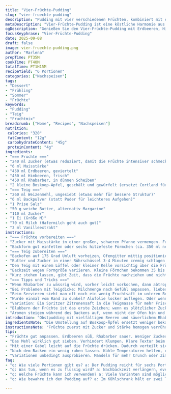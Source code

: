 ```yaml
---
title: "Vier-Früchte-Pudding"
slug: "vier-fruechte-pudding"
description: "Pudding mit vier verschiedenen Früchten, kombiniert mit einer lockeren Teigschicht. Frische Erdbeeren, Himbeeren, Rhabarber und Äpfel formen eine komplexe Mischung aus Süße, Säure und Frische. Der Teig wird mit Backpulver und Vanille aromatisiert, ergibt eine feine, leicht knusprige Oberfläche. Gesamtzubereitung dauert rund eine Stunde. Für sechs Portionen. Pflanzliche Butter lässt sich problemlos ersetzen, Milch kann durch Hafermilch ausgetauscht werden, um es vegan zu machen."
metaDescription: "Vier-Früchte-Pudding ist eine köstliche Harmonie aus frischen Früchten und einem lockeren Teig. Perfekt für alle Fruchtliebhaber, die Abwechslung suchen."
ogDescription: "Genießen Sie den Vier-Früchte-Pudding mit Erdbeeren, Himbeeren, Rhabarber und Äpfeln. Ein Genuss, der frische und süße Aromen vereint."
focusKeyphrase: "Vier-Früchte-Pudding"
date: 2025-09-08
draft: false
image: vier-fruechte-pudding.png
author: "Marlena"
prepTime: PT35M
cookTime: PT40M
totalTime: PT1H15M
recipeYield: "6 Portionen"
categories: ["Nachspeisen"]
tags:
- "Dessert"
- "Frühling"
- "Sommer"
- "Früchte"
keywords:
- "Pudding"
- "Teig"
- "Fruchtmix"
breadcrumb: ["Home", "Recipes", "Nachspeisen"]
nutrition: 
 calories: "320"
 fatContent: "12g"
 carbohydrateContent: "45g"
 proteinContent: "4g"
ingredients:
- "=== Früchte ==="
- "240 ml Zucker (etwas reduziert, damit die Früchte intensiver schmecken)"
- "6 ml Maisstärke"
- "450 ml Erdbeeren, geviertelt"
- "450 ml Himbeeren, frisch"
- "450 ml Rhabarber, in dünnen Scheiben"
- "2 kleine Boskoop-Äpfel, geschält und gewürfelt (ersetzt Cortland für mehr Säure)"
- "=== Teig ==="
- "260 ml Weizenmehl, ungesiebt (etwas mehr für bessere Struktur)"
- "6 ml Backpulver (statt Puder für leichteres Aufgehen)"
- "1 Prise Salz"
- "50 g weiche Butter, alternativ Margarine"
- "110 ml Zucker"
- "1 Ei (Größe M)"
- "70 ml Milch (Hafermilch geht auch gut)"
- "3 ml Vanilleextrakt"
instructions:
- "=== Früchte vorbereiten ==="
- "Zucker mit Maisstärke in einer großen, schweren Pfanne vermengen. Früchte zugeben, auch die Apfelstücke. Von Anfang an gut vermischen, sonst klumpt die Stärke. Langsam erhitzen, dabei ständig umrühren. Sobald die Masse blubbert und deutlich eindickt, sofort vom Herd nehmen. Die Stärke ist entscheidend, gibt dem Pudding Halt; wenn’s zu pampig wird, zu viel Stärke oder zu lange gekocht."
- "Backform gut einfetten oder sechs hitzefeste Förmchen (ca. 350 ml nettes Volumen) bereitstellen. Früchtemischung gleichmäßig verteilen. Ich lasse gerne noch etwas Zucker übrig, je nach Säure der Früchte kann das variieren."
- "=== Teig zubereiten ==="
- "Backofen auf 175 Grad Umluft vorheizen, Ofengitter mittig positionieren. Während der Ofen warm wird, Mehl, Backpulver und Salz mischen. Dabei wohl besser sieben, für gleichmäßige Textur und mehr Volumen."
- "Butter und Zucker in einer Rührschüssel 3-4 Minuten cremig schlagen. Rührt man weniger, wird der Pudding etwas schwerer. Ei einarbeiten, bis alles homogen und glänzend aussieht. Niedrige Rührgeschwindigkeit, Mehlmischung abwechselnd mit Milch und Vanille einrühren, kurz aber gründlich. Nicht zu viel rühren, sonst zäh."
- "Den Teig mit einem Löffel oder kleiner Kelle vorsichtig über die Früchte verteilen. Er darf ruhig unregelmäßig sein, das gibt Texturunterschiede und mehr Biss. Förmchen auf ein Backblech stellen, falls eine Blubberphase zum Überlaufen führt – fängt es gut auf und keine Sauerei im Ofen."
- "Backzeit wegen Formgröße variieren. Kleine Förmchen bekommen 35 bis 40 Minuten, größerer Auflauf eher 50 Minuten. Stechen mit Holzstäbchen; wenn es sauber rauskommt ohne teigige Krümel, fertig. Die obere Teigschicht sollte goldbraun sein, dabei leicht wundervolle Kruste zeigen. Duft nach Vanille und gebackener Butter, samt säuerlichen Fruchtakzenten. Leicht wackelnd am Rand, nicht zu trocken."
- "Kurz stehen lassen, gibt Zeit, dass die Früchte nachziehen und nicht mehr heiss sind, sonst läuft einem der Mund über. Ich serviere gern mit einem Klecks Crème fraîche oder etwas Schlagsahne, da kommt ein feiner Kontrast zur fruchtigen Säure."
- "=== Tipps und Tricks ==="
- "Wenn Rhabarber zu wässrig wird, vorher leicht vorkochen, dann abtropfen lassen, sonst Wasser zum Verdünnen des Puddings. Zucker je nach Fruchtzuckergehalt anpassen; Erdbeeren und Himbeeren geben schon viel Süße. Bei saisonalen Variationen z.B. Kirschen statt Himbeeren, aber dann auf die Säure achten."
- "Bei Problemen mit Teigdicke: Milchmenge nach Gefühl anpassen, lieber etwas dünner, fällt sonst schwer zu verteilen. Butter muss wirklich weich sein, keine kalten Klumpen. Backpulver immer frisch, sonst zerfällt der Teig oder wird zu dicht."
- "Beim Servieren sieht man oft noch ein wenig Fruchtsaft im unteren Bereich, nicht wegschütten, Geschmack pur. Im Kühlschrank hält sich der Pudding bis zu zwei Tage, kurz aufwärmen, dann wird der Teig nicht ganz so zäh."
- "Wurde einmal vom Rand zu dunkel? Alufolie locker auflegen. Oder wenn total zu weich, nächstes Mal Backzeit verlängern, aber nie die Temperatur erhöhen, das verbrennt nur die Oberfläche."
- "Variation: Ein Spritzer Zitronensaft in die Teigmasse für mehr Frische, oder gehackte Mandeln im Teig für Knusper."
- "Blubbern der Früchte ist das erste Zeichen; wenn es plötzlicher Zuckergeruch aufsteigt, ist es Zeit. Das Geräusch ändert sich, deutlich dumpfer, fast wie ein leises Knistern."
- "Aromen steigen während des Backens auf, wenn nicht der Ofen hin und wieder geöffnet wird, fängt die Luft an zu duften – das ist das wahre Zeichen."
introduction: "Obstpudding mit vielfältigen Beeren und säuerlichem Rhabarber. Kombiniert frischen Geschmack mit einer mürben, aromatischen Teigschicht. Zucker wurde minimal reduziert, dank intensiver Fruchtaromen. Kleine Anpassungen an Backpulver und Mehl sorgen für lockere Struktur, Erfahrung aus mehreren Versuchen. Versteht man, dass das Timing kein Dogma ist, sondern an Farbe, Blasen, Duft und Biss festgemacht wird. Variation mit Boskoop-Äpfeln gibt einen leichten Biss und angenehme Säure. Etwas Vanille rundet ab, macht den Teig luftig und nachgebend. Der Pudding ist ein Wechselspiel aus Süße, Frische, Säure und cremigem Teig. Wichtig ist die Fruchtstärke, um die richtige Konsistenz zu gewährleisten. Weniger Struktur wirkt matschig, zu viel Speisestärke macht gummiartig, hier genau mittig ist das Ziel."
ingredientsNote: "Die Umstellung auf Boskoop-Äpfel ersetzt weniger bekannte Cortland und liefert mehr Säure – das macht das Geschmacksspiel spannender. Zucker ist um 5 % reduziert, weil die Kombination der Früchte genug Süße mitbringt. Mehl ist etwas mehr als im Original, für besseren Teighalt und verhindert, dass der Pudding zu flüssig rutscht. Backpulver statt Puder sorgt für zuverlässige Triebkraft, gerade in Kombination mit frischen, sauren Früchten. Butter kann gegen vegane Margarine ausgetauscht werden, Milch durch Hafer- oder Mandelmilch. Wichtig: Frische Früchte, nicht gefrorene, für besseren Geschmack und Textur. Die Maisstärke hilft, den wässrigen Austritt der Rhabarber- und Apfelstücke zu kontrollieren. Bei stark sauren Früchten kann der Zuckeranteil noch leicht angehoben werden."
instructionsNote: "Früchte zuerst mit Zucker und Stärke homogen verrühren, dann gleichmäßig erhitzen, bis langsam Blasen sichtbar werden - ein sicheres Zeichen, dass die Stärke funktioniert und die Mischung eindickt. Aufpassen: wenn es zu zäh wird, sofort vom Herd nehmen! Teig sollte behutsam zubereitet und nicht zu lange gerührt werden. Butter und Zucker gut cremig schlagen, bis die Masse hell wird, sonst ist der Teig zu schwer. Vanille macht den Unterschied im Aroma. Nach dem Verteilen des Teigs auf die Früchte wird alles sofort gebacken. Kein offenes Backtemperatur-Tuning nötig, mittlere Hitze reicht, Dauer eher flexibel nach Geruch, Farbe und Stäbchenprobe. Der Rand des Puddings sollte goldig und leicht knusprig sein, das ergibt Texturspiel und zeigt, dass der Teig durch ist. Backblech unterlegen verhindert Sauerei und erleichtert Transport. Etwas Ruhezeit nach dem Backen hilft dem Pudding, sich zu setzen, sonst zerfällt er beim Servieren."
tips:
- "Früchte gut anpassen. Erdbeeren süß, Rhabarber sauer. Weniger Zucker hinzufügen. Manchmal die Säure balancieren. Die Aromaentwicklung ist entscheidend."
- "Das Mehl wirklich gut sieben. Verhindert Klumpen. Klare Textur beim Backen. Die Masse muss luftig sein. Butter vor dem Mixen weich machen; keine kalten Klumpen."
- "Mit einer Gabel leicht auf die Früchte drücken. Dadurch verteilt sich der Teig besser. Die unregelmäßige Verteilung sorgt für Textur. Was nicht gleichmäßig ist, stay crunchy."
- "Nach dem Backen ein wenig ruhen lassen. Kühle Temperaturen helfen, dass der Pudding nicht zerfällt. Währenddessen die Früchte nachziehen. Plus, Menge von verschiedenen Äpfeln variieren."
- "Variationen unbedingt ausprobieren. Mandeln für mehr Crunch oder Zimt für ein anderes Geschmacksprofil. Duftet herrlich beim Backen. Ein Spritzer Zitrone bringt Frische."
faq:
- "q: Wie viele Portionen gibt es? a: Der Pudding reicht für sechs Portionen. Optimal für ein kleines Treffen. Oder einfach für dich allein, gut Vorrat halten."
- "q: Was tun, wenn es zu flüssig wird? a: Nachbackzeit verlängern, eventuell die Temperatur nicht zu hoch setzen. Ein weiteres Backblech kann helfen, die Hitze gleichmäßiger zu verteilen."
- "q: Welche Früchte kann ich verwenden? a: Viele Varianten sind möglich. Kirschen, Pfirsiche oder Beeren. Dadurch wechselt die Frische im Pudding und macht das Geschmacksspiel aufregend."
- "q: Wie bewahre ich den Pudding auf? a: Im Kühlschrank hält er zwei Tage. Aufwärmen macht ihn weicher. Am besten, nicht zu lange im Ofen lassen. Ansonsten wird der Pudding zäh."

---
```

